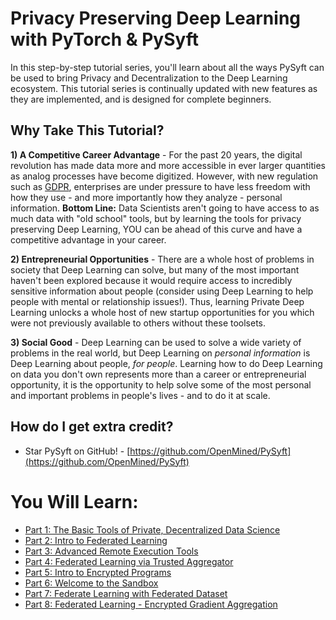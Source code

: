 # Privacy Preserving Deep Learning with PyTorch & PySyft

In this step-by-step tutorial series, you'll learn about all the ways PySyft can be used to bring Privacy and Decentralization to the Deep Learning ecosystem. This tutorial series is continually updated with new features as they are implemented, and is designed for complete beginners. 

## Why Take This Tutorial?

**1) A Competitive Career Advantage** - For the past 20 years, the digital revolution has made data more and more accessible in ever larger quantities as analog processes have become digitized. However, with new regulation such as [GDPR](https://eugdpr.org/), enterprises are under pressure to have less freedom with how they use - and more importantly how they analyze - personal information. **Bottom Line:** Data Scientists aren't going to have access to as much data with "old school" tools, but by learning the tools for privacy preserving Deep Learning, YOU can be ahead of this curve and have a competitive advantage in your career. 

**2) Entrepreneurial Opportunities** - There are a whole host of problems in society that Deep Learning can solve, but many of the most important haven't been explored because it would require access to incredibly sensitive information about people (consider using Deep Learning to help people with mental or relationship issues!). Thus, learning Private Deep Learning unlocks a whole host of new startup opportunities for you which were not previously available to others without these toolsets.

**3) Social Good** - Deep Learning can be used to solve a wide variety of problems in the real world, but Deep Learning on *personal information* is Deep Learning about people, *for people*. Learning how to do Deep Learning on data you don't own represents more than a career or entrepreneurial opportunity, it is the opportunity to help solve some of the most personal and important problems in people's lives - and to do it at scale.

## How do I get extra credit?

- Star PySyft on GitHub! - [https://github.com/OpenMined/PySyft](https://github.com/OpenMined/PySyft)

# You Will Learn:

- [Part 1: The Basic Tools of Private, Decentralized Data Science](https://github.com/OpenMined/PySyft/blob/master/examples/tutorials/Part%201%20-%20The%20Basic%20Tools%20of%20Private%2C%20Decentralized%20Data%20Science.ipynb)
- [Part 2: Intro to Federated Learning](https://github.com/OpenMined/PySyft/blob/master/examples/tutorials/Part%202%20-%20Intro%20to%20Federated%20Learning.ipynb)
- [Part 3: Advanced Remote Execution Tools](https://github.com/OpenMined/PySyft/blob/master/examples/tutorials/Part%203%20-%20Advanced%20Remote%20Execution%20Tools.ipynb)
- [Part 4: Federated Learning via Trusted Aggregator](https://github.com/OpenMined/PySyft/blob/master/examples/tutorials/Part%204%20-%20Federated%20Learning%20via%20Trusted%20Aggregator.ipynb)
- [Part 5: Intro to Encrypted Programs](https://github.com/OpenMined/PySyft/blob/master/examples/tutorials/Part%205%20-%20Intro%20to%20Encrypted%20Programs.ipynb)
- [Part 6: Welcome to the Sandbox](https://github.com/OpenMined/PySyft/blob/master/examples/tutorials/Part%206%20-%20Welcome%20to%20the%20Sandbox.ipynb)
- [Part 7: Federate Learning with Federated Dataset](https://github.com/OpenMined/PySyft/blob/master/examples/tutorials/Part%207%20-%20Federated%20Learning%20with%20Federated%20Dataset.ipynb)
- [Part 8: Federated Learning - Encrypted Gradient Aggregation](https://github.com/OpenMined/PySyft/blob/master/examples/tutorials/Part%208%20-%20Federated%20Learning%20-%20Encrypted%20Gradient%20Aggregation.ipynb)
